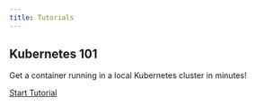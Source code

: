 ```yaml
---
title: Tutorials
---
```


## Kubernetes 101

Get a container running in a local Kubernetes cluster in minutes!

[Start Tutorial](kubernetes-101/prerequisites.md)

